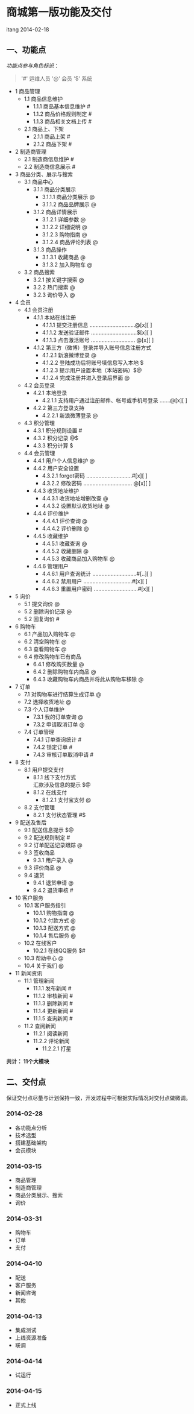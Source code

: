 商城第一版功能及交付
==================

itang 2014-02-18

## 一、功能点
*功能点参与角色标识*：

> '#' 运维人员 '@' 会员 '$' 系统

* 1 商品管理  
    * 1.1 商品信息维护  
        * 1.1.1 商品基本信息维护 #  
        * 1.1.2 商品价格规则制定 #  
        * 1.1.3 商品相关文档上传 #  
    * 2.1 商品上、下架  
      * 2.1.1 商品上架 #  
      * 2.1.2 商品下架 #  
* 2 制造商管理  
    * 2.1 制造商信息维护 #  
    * 2.2 制造商信息展示 #  
* 3 商品分类、展示与搜索  
    * 3.1 商品中心  
       * 3.1.1 商品分类展示  
           * 3.1.1.1 商品分类展示 @  
           * 3.1.1.2 商品品牌展示 @   
       * 3.1.2 商品详情展示  
           * 3.1.2.1 详细参数 @  
           * 3.1.2.2 详细说明 @  
           * 3.1.2.3 购物指南 @  
           * 3.1.2.4 商品评论列表 @  
       * 3.1.3 商品操作  
           * 3.1.3.1 收藏商品 @  
           * 3.1.3.2 加入购物车 @  
    * 3.2 商品搜索  
        * 3.2.1 按关键字搜索 @  
        * 3.2.2 热门搜索 @  
        * 3.2.3 询价导入 @  
* 4 会员  
    * 4.1 会员注册  
        * 4.1.1 本站在线注册  
            * 4.1.1.1 提交注册信息 ..............................@[x][ ]
            * 4.1.1.2 发送验证邮件 ..............................$[x][ ]
            * 4.1.1.3 点击激活账号 ............................. @[x][ ]
        * 4.1.2 第三方（微博）登录并导入账号信息注册方式  
            * 4.1.2.1 新浪微博登录 @
            * 4.1.2.2 登陆成功后将账号填信息写入本地 $  
            * 4.1.2.3 提示用户设置本地（本站密码）$@  
            * 4.1.2.4 完成注册并进入登录后界面 @  
    * 4.2 会员登录  
        * 4.2.1 本地登录  
            * 4.2.1.1 支持用户通过注册邮件、帐号或手机号登录 .......@[x][ ]
        * 4.2.2 第三方登录支持  
            * 4.2.2.1 新浪微薄登录 @  
    * 4.3 积分管理  
        * 4.3.1 积分规则设置 #  
        * 4.3.2 积分记录 @$  
        * 4.3.3 积分计算 $  
    * 4.4 会员管理  
        * 4.4.1 用户个人信息维护 @  
        * 4.4.2 用户安全设置  
            * 4.3.2.1 forgot密码 ..............................#[x][ ]
            * 4.3.2.2 修改密码 ................................ @[x][ ]
        * 4.4.3 收货地址维护  
            * 4.4.3.1 收货地址增删改查 @  
            * 4.4.3.2 设置默认收货地址 @  
        * 4.4.4 评价维护  
            * 4.4.4.1 评价查询 @  
            * 4.4.4.2 评价删除 @  
        * 4.4.5 收藏维护  
            * 4.4.5.1 收藏查询 @  
            * 4.4.5.2 收藏删除 @  
            * 4.4.5.3 收藏商品加入购物车 @  
        * 4.4.6 管理用户  
            * 4.4.6.1 用户查询统计 .............................#[..][ ]
            * 4.4.6.2 禁用用户 ................................#[x][ ]
            * 4.4.6.3 重置用户密码 .............................#[x][ ]
* 5 询价  
    * 5.1 提交询价 @  
    * 5.2 删除询价记录 @  
    * 5.2 回复询价 #  
* 6 购物车  
    * 6.1 产品加入购物车 @  
    * 6.2 清空购物车 @  
    * 6.3 查看购物车 @  
    * 6.4 修改购物车已有商品  
        * 6.4.1 修改购买数量 @  
        * 6.4.2 删除购物车内商品 @  
        * 6.4.3 收藏购物车内商品并将此从购物车移除 @  
* 7 订单  
    * 7.1 对购物车进行结算生成订单 @  
    * 7.2 选择收货地址 @  
    * 7.3 个人订单维护  
        * 7.3.1 我的订单查询 @  
        * 7.3.2 申请取消订单 @  
    * 7.4 订单管理  
        * 7.4.1 订单查询统计 #  
        * 7.4.2 锁定订单 #  
        * 7.4.3 审核订单取消申请 #  
* 8 支付  
    * 8.1 用户提交支付  
        * 8.1.1 线下支付方式  
          汇款涉及信息的提示 $@  
        * 8.1.2 在线支付  
            * 8.1.2.1 支付宝支付 @  
    * 8.2 支付管理  
        * 8.2.1 支付状态管理 #$  
* 9 配送及售后  
    * 9.1 配送信息提示 $@  
    * 9.2 配送规则制定 #  
    * 9.2 订单配送记录跟踪 @  
    * 9.3 签收商品  
        * 9.3.1 用户录入 @  
    * 9.3 评价商品 @  
    * 9.4 退货
        * 9.4.1 退货申请 @  
        * 9.4.2 退货审核 #  
* 10 客户服务  
    * 10.1 客户服务指引  
        * 10.1.1 购物指南 @   
        * 10.1.2 付款方式 @  
        * 10.1.3 配送方式 @  
        * 10.1.4 售后服务 @  
    * 10.2 在线客户  
        * 10.2.1 在线QQ服务 $#  
    * 10.3 帮助中心 @  
    * 10.4 关于我们 @  
* 11 新闻资讯  
    * 11.1 管理新闻  
        * 11.1.1 发布新闻 #  
        * 11.1.2 审核新闻 #  
        * 11.1.3 删除新闻 #  
        * 11.1.4 更新新闻 #  
        * 11.1.5 查询新闻 #  
    * 11.2 查阅新闻  
        * 11.2.1 阅读新闻  
        * 11.2.2 评论新闻  
            * 11.2.2.1 打星  

**共计： 11个大模块**

## 二、交付点

保证交付点尽量与计划保持一致，开发过程中可根据实际情况对交付点做微调。

### 2014-02-28

* 各功能点分析
* 技术选型
* 搭建基础架构
* 会员模块

### 2014-03-15

* 商品管理
* 制造商管理
* 商品分类展示、搜索
* 询价

### 2014-03-31

* 购物车
* 订单
* 支付

### 2014-04-10
* 配送
* 客户服务
* 新闻咨询
* 其他

### 2014-04-13

* 集成测试
* 上线资源准备
* 联调

### 2014-04-14
* 试运行

### 2014-04-15
* 正式上线

